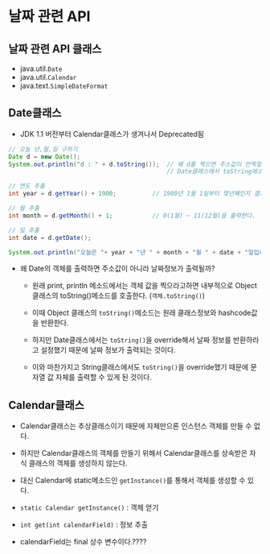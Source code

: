 # 날짜 관련 API

## 날짜 관련 API 클래스
- java.util.`Date`
- java.util.`Calendar`
- java.text.`SimpleDateFormat`

## Date클래스
- JDK 1.1 버전부터 Calendar클래스가 생겨나서 Deprecated됨

```java
// 오늘 년,월,일 구하기
Date d = new Date();
System.out.println("d : " + d.toString()); 	// 왜 d를 찍으면 주소값이 안찍힐까? 
                                            // Date클래스에서 toString메소드를 override했기 때문이다.

// 연도 추출
int year = d.getYear() + 1900;			// 1900년 1월 1일부터 몇년째인지 결과를 반환한다.

// 월 추출
int month = d.getMonth() + 1;			// 0(1월) ~ 11(12월)을 출력한다.

// 일 추출
int date = d.getDate();

System.out.println("오늘은 "+ year + "년 " + month + "월 " + date + "일입니다.");
```

- 왜 Date의 객체를 출력하면 주소값이 아니라 날짜정보가 출력될까?

  - 원래 print, println 메소드에서는 객체 값을 찍으라고하면 내부적으로 Object클래스의 toString()메소드를 호출한다. (`객체.toString()`)

  - 이때 Object 클래스의 `toString()`메소드는 원래 클래스정보와 hashcode값을 반환한다.

  - 하지만 Date클래스에서는 `toString()`을 override해서 날짜 정보를 반환하라고 설정했기 때문에 날짜 정보가 출력되는 것이다. 

  - 이와 마찬가지고 String클래스에서도 `toString()`을 override했기 때문에 문자열 값 자체를 출력할 수 있게 된 것이다.

## Calendar클래스
- Calendar클래스는 추상클래스이기 때문에 자체만으론 인스턴스 객체를 만들 수 없다.

- 하지만 Calendar클래스의 객체를 만들기 위해서 Calendar클래스를 상속받은 자식 클래스의 객체를 생성하지 않는다.

- 대신 Calendar에 static메소드인 `getInstance()`를 통해서 객체를 생성할 수 있다.

- `static Calendar getInstance()` : 객체 얻기

- `int get(int calendarField)` : 정보 추출

- calendarField는 final 상수 변수이다.????
